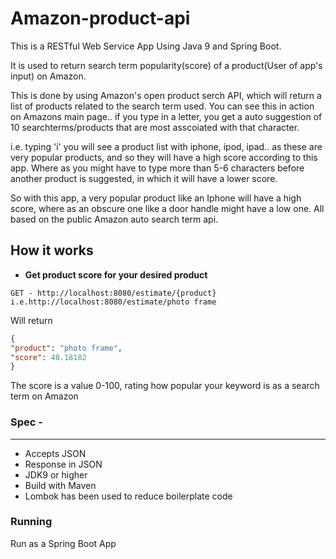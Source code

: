 # Amazon-product-api

This is a RESTful Web Service App Using Java 9 and Spring Boot. 

It is used to return search term popularity(score) of a product(User of app's input) on Amazon. 

This is done by using Amazon's open product serch API, which will return a list of products related to the search term used. You can see this in action on Amazons main page.. if you type in a letter, you get a auto suggestion of 10 searchterms/products that are most asscoiated with that character. 

i.e. typing 'i' you will see a product list with iphone, ipod, ipad.. as these are very popular products, and so they will have a high score according to this app.
Where as you might have to type more than 5-6 characters before another product is suggested, in which it will have a lower score.

So with this app, a very popular product like an Iphone will have a high score, where as an obscure one like a door handle might have a low one. All based on the public Amazon auto search term api. 


How it works 
------
 * **Get product score for your desired product**

```
GET - http://localhost:8080/estimate/{product} i.e.http://localhost:8080/estimate/photo frame
```
Will return

```JSON
{
"product": "photo frame",
"score": 48.18182
}
```

The score is a value 0-100, rating how popular your keyword is as a search term on Amazon

### Spec -
------
* Accepts JSON 
* Response in JSON 
* JDK9 or higher
* Build with Maven
* Lombok has been used to reduce boilerplate code

### Running
Run as a Spring Boot App
